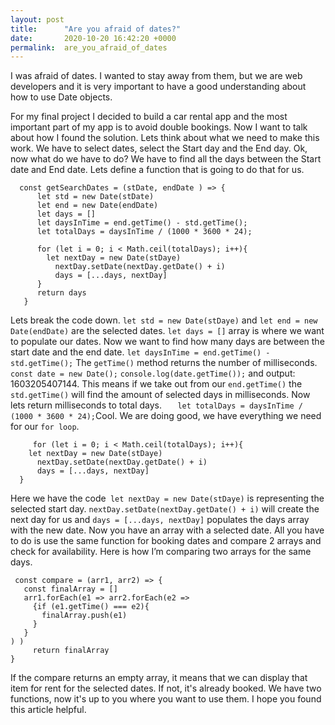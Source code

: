 ```yaml
---
layout: post
title:      "Are you afraid of dates?"
date:       2020-10-20 16:42:20 +0000
permalink:  are_you_afraid_of_dates
---
```



I was afraid of dates. I wanted to stay away from them, but we are web developers and it is very important to have a good understanding about how to use Date objects.

For my final project I decided to build a car rental app and the most important part of my app is to avoid double bookings. Now I want to talk about how I found the solution.
Lets think about what we need to make this work. We have to select dates, select the Start day and the End day.
Ok, now what do we have to do? 
We have to find all the days between the Start date and End date. Lets define a function that is going to do that for us.
 
```
  const getSearchDates = (stDate, endDate ) => {
      let std = new Date(stDate)
      let end = new Date(endDate)
      let days = []
      let daysInTime = end.getTime() - std.getTime();
      let totalDays = daysInTime / (1000 * 3600 * 24);
      
      for (let i = 0; i < Math.ceil(totalDays); i++){
        let nextDay = new Date(stDaye)
          nextDay.setDate(nextDay.getDate() + i)
          days = [...days, nextDay]
      }
      return days
   }
```
Lets break the code down.  `let std = new Date(stDaye)` and `let end = new Date(endDate)` are the selected dates.
`let days = []` array is where we want to populate our dates. Now we want to find how many days are between the start date and the end date. 
`let daysInTime = end.getTime() - std.getTime();` The `getTime()` method returns the number of milliseconds. 
  `const date = new Date();` `console.log(date.getTime());` and output: 1603205407144.  This means if we take out from our  `end.getTime()` the `std.getTime()` will find the amount of selected days in milliseconds. Now lets return milliseconds to total days. `   let totalDays = daysInTime / (1000 * 3600 * 24);`Cool. We are doing good, we have everything we need for our `for loop`.
	
	     for (let i = 0; i < Math.ceil(totalDays); i++){
        let nextDay = new Date(stDaye)
          nextDay.setDate(nextDay.getDate() + i)
          days = [...days, nextDay]
      }
Here we have the code` let nextDay = new Date(stDaye)` is representing the selected start day. `nextDay.setDate(nextDay.getDate() + i)` will create the next day for us and  `days = [...days, nextDay]` populates the days array with the new date.
Now you have an array with a selected date. All you have to do is use the same function for booking dates and compare 2 arrays and check for availability.  Here is how I’m comparing two arrays for the same days.

```
 const compare = (arr1, arr2) => {
   const finalArray = []
   arr1.forEach(e1 => arr2.forEach(e2 =>
     {if (e1.getTime() === e2){
       finalArray.push(e1)
     } 
   } 
) )
     return finalArray
}
```
 If the compare returns an empty array, it means that we can display that item for rent for the selected dates. If not, it's already booked.
We have two functions, now it's up to you where you want to use them. I hope you found this article helpful.


 
